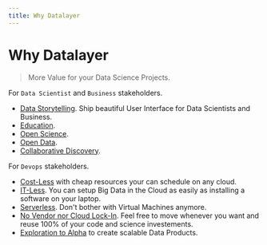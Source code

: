 ```yaml
---
title: Why Datalayer
---
```


# Why Datalayer

> More Value for your Data Science Projects.

For `Data Scientist` and `Business` stakeholders.

+ [Data Storytelling](/about/why/data-storytelling.md). Ship beautiful User Interface for Data Scientists and Business.
+ [Education](/about/why/education.md).
+ [Open Science](/about/why/open-science.md).
+ [Open Data](/about/why/open-data.md).
+ [Collaborative Discovery](/about/why/collaborative-discovery.md).

For `Devops` stakeholders.

+ [Cost-Less](/about/why/cost-less.md) with cheap resources your can schedule on any cloud.
+ [IT-Less](/about/why/it-less.md). You can setup Big Data in the Cloud as easily as installing a software on your laptop.
+ [Serverless](/about/why/serverless.md). Don't bother with Virtual Machines anymore.
+ [No Vendor nor Cloud Lock-In](/about/why/no-lock-in.md). Feel free to move whenever you want and reuse 100% of your code and science investements.
+ [Exploration to Alpha](/about/why/exploration-to-alpha.md) to create scalable Data Products.
